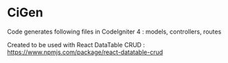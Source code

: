 # CiGen
Code generates following files in CodeIgniter 4 : models, controllers, routes 

Created to be used with React DataTable CRUD : https://www.npmjs.com/package/react-datatable-crud